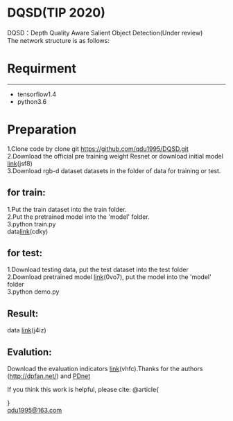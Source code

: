 # DQSD(TIP 2020)<br>
DQSD：Depth Quality Aware Salient Object Detection(Under review)<br>
The network structure is as follows:

# Requirment
---------
* tensorflow1.4<br>
* python3.6<br>

# Preparation<br>

1.Clone code by clone git https://github.com/qdu1995/DQSD.git<br>
2.Download the official pre training weight Resnet or download initial model [link](https://pan.baidu.com/s/1YD1NSgyloelhq8a-62BQvQ)(jsf8)<br>
3.Download rgb-d dataset datasets in the folder of data for training or test.

for train:
---------
1.Put the train dataset into the train folder.<br>
2.Put the pretrained model into the 'model' folder.<br>
3.python train.py<br>
data[link](https://pan.baidu.com/s/15KWcIAbEzKQt-N6mPeERpg)(cdky)

for test:
---------
1.Download testing data, put the test dataset into the test folder<br>
2.Download pretrained model [link](https://pan.baidu.com/s/1FGJFc3TsS039D55tFEhlsw)(0vo7), put the model into the 'model' folder<br>
3.python demo.py<br>

Result:
---------
data [link](https://pan.baidu.com/s/1jRuZqVBRwcjQ2jQ7Mq9SSg)(j4iz)

Evalution:
---------
Download the evaluation indicators [link](https://pan.baidu.com/s/1mk7KcpIOf_OXscVCW4kPuQ)(vhfc).Thanks for the authors (http://dpfan.net/) and [PDnet](https://github.com/cai199626/PDNet)<br>


If you think this work is helpful, please cite:
@article{

}<br>
qdu1995@163.com
